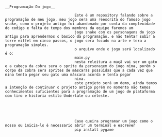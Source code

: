                                                                 __Programação Do jogo__

                                    Este é um repository falando sobre a programação de meu jogo, meu jogo sera uma reescrita do famoso jogo snake, como o projeto antigo foi abandonado por conta da complexidade do codigo e falta de tempo dos membros da equipe faremos um 
                                    jogo snake com os personagens do jogo antigo para aprendermos o basico da programação, e não tentar subir a torre eiffel em cinco passos, o jogo sera focado na arte e tera a programação simples.
                                    o arquivo onde o jogo será localizado é o:
                                    main.py
                                    nesta releitura a maçã vai ser um gato e a cabeça da cobra sera o sprite da personagem do jogo nina, porêm o corpo da cobra sera sprites de máscaras possuidas que a cada vez que nina tenta pegar seu gato uma máscara acorda e tenta pegar 
                                    nina.
                                    este projeto será um demo, ainda temos a intenção de continuar o projeto antigo porém no momento não temos conhecimentos suficientes para a programação de um jogo de plataforma com tiro e historia estilo Undertale ou celeste.





                                    Caso queira programar um jogo como o nosso ou inicia-lo é necessario abrir um terminal e escrever 
                                    pip install pygame
                                    
                                            
